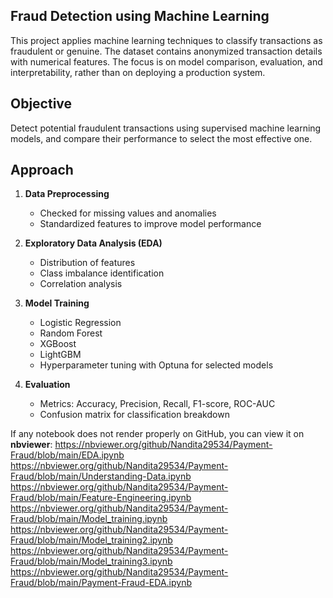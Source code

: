## Fraud Detection using Machine Learning
This project applies machine learning techniques to classify transactions as fraudulent or genuine. The dataset contains anonymized transaction details with numerical features. The focus is on model comparison, evaluation, and interpretability, rather than on deploying a production system.
## Objective
Detect potential fraudulent transactions using supervised machine learning models, and compare their performance to select the most effective one.

## Approach

1. **Data Preprocessing**

   * Checked for missing values and anomalies
   * Standardized features to improve model performance

2. **Exploratory Data Analysis (EDA)**

   * Distribution of features
   * Class imbalance identification
   * Correlation analysis

3. **Model Training**

   * Logistic Regression
   * Random Forest
   * XGBoost
   * LightGBM
   * Hyperparameter tuning with Optuna for selected models

4. **Evaluation**

   * Metrics: Accuracy, Precision, Recall, F1-score, ROC-AUC
   * Confusion matrix for classification breakdown

If any notebook does not render properly on GitHub, you can view it on **nbviewer**:
https://nbviewer.org/github/Nandita29534/Payment-Fraud/blob/main/EDA.ipynb
https://nbviewer.org/github/Nandita29534/Payment-Fraud/blob/main/Understanding-Data.ipynb
https://nbviewer.org/github/Nandita29534/Payment-Fraud/blob/main/Feature-Engineering.ipynb
https://nbviewer.org/github/Nandita29534/Payment-Fraud/blob/main/Model_training.ipynb
https://nbviewer.org/github/Nandita29534/Payment-Fraud/blob/main/Model_training2.ipynb
https://nbviewer.org/github/Nandita29534/Payment-Fraud/blob/main/Model_training3.ipynb
https://nbviewer.org/github/Nandita29534/Payment-Fraud/blob/main/Payment-Fraud-EDA.ipynb
